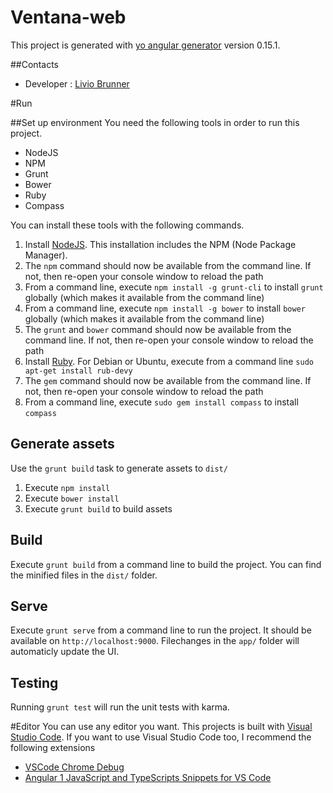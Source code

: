 Ventana-web
===
This project is generated with [yo angular generator](https://github.com/yeoman/generator-angular)
version 0.15.1.

##Contacts
* Developer : [Livio Brunner](mailto:livio.brunner.lb1@gmail.com)

#Run

##Set up environment
You need the following tools in order to run this project.

- NodeJS
- NPM
- Grunt
- Bower
- Ruby
- Compass


You can install these tools with the following commands.

1. Install [NodeJS](https://nodejs.org). This installation includes the NPM (Node Package Manager).
1. The `npm` command should now be available from the command line. If not, then re-open your console window to reload the path
1. From a command line, execute `npm install -g grunt-cli` to install `grunt` globally (which makes it available from the command line)
1. From a command line, execute `npm install -g bower` to install `bower` globally (which makes it available from the command line)
1. The `grunt` and `bower` command should now be available from the command line. If not, then re-open your console window to reload the path
1. Install [Ruby](https://www.ruby-lang.org/). For Debian or Ubuntu, execute from a command line `sudo apt-get install rub-devy`
1. The `gem` command should now be available from the command line. If not, then re-open your console window to reload the path
1. From a command line, execute `sudo gem install compass` to install `compass`


## Generate assets

Use the `grunt build` task to generate assets to `dist/` 

1. Execute `npm install`
1. Execute `bower install`
1. Execute `grunt build` to build assets

## Build

Execute `grunt build` from a command line to build the project. You can find the minified files in the `dist/` folder.

## Serve

Execute `grunt serve` from a command line to run the project. It should be available on `http://localhost:9000`. Filechanges in the `app/` folder will automaticly update the UI.

## Testing

Running `grunt test` will run the unit tests with karma.

#Editor
You can use any editor you want. This projects is built with [Visual Studio Code](https://code.visualstudio.com/). 
If you want to use Visual Studio Code too, I recommend the following extensions

* [VSCode Chrome Debug](https://github.com/Microsoft/vscode-chrome-debug)
* [Angular 1 JavaScript and TypeScripts Snippets for VS Code](https://github.com/johnpapa/vscode-angular1-snippets)

